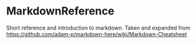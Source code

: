 MarkdownReference
=================

Short reference and introduction to markdown. Taken and expanded from https://github.com/adam-p/markdown-here/wiki/Markdown-Cheatsheet
